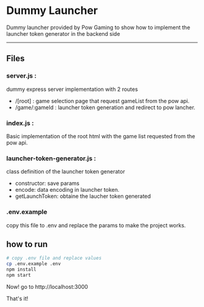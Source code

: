 # Dummy Launcher

Dummy launcher provided by Pow Gaming to show how to implement the launcher token generator in the backend side

---
## Files

### server.js : 
dummy express server implementation with 2 routes
- /[root] : game selection page that request gameList from the pow api.
- /game/:gameId : launcher token generation and redirect to pow lancher.

### index.js : 
Basic implementation of the root html with the game list requested from the pow api.

### launcher-token-generator.js : 
class definition of the launcher token generator
- constructor: save params
- encode: data encoding in launcher token.
- getLaunchToken: obtaine the laucher token generated

### .env.example
copy this file to .env and replace the params to make the project works.

## how to run
```bash
# copy .env file and replace values
cp .env.example .env  
npm install
npm start
```
Now! go to http://localhost:3000

That's it!